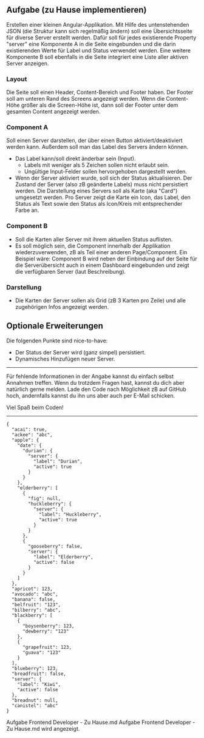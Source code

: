 

## Aufgabe (zu Hause implementieren)
Erstellen einer kleinen Angular-Applikation.
Mit Hilfe des untenstehenden JSON (die Struktur kann sich regelmäßig ändern) soll eine Übersichtsseite für diverse Server erstellt werden. Dafür soll für jedes existierende Property "server" eine Komponente A in die Seite eingebunden und die darin existierenden Werte für Label und Status verwendet werden. Eine weitere Komponente B soll ebenfalls in die Seite integriert eine Liste aller aktiven Server anzeigen.

### Layout
Die Seite soll einen Header, Content-Bereich und Footer haben. Der Footer soll am unteren Rand des Screens angezeigt werden. Wenn die Content-Höhe größer als die Screen-Höhe ist, dann soll der Footer unter dem gesamten Content angezeigt werden.

### Component A
Soll einen Server darstellen, der über einen Button aktiviert/deaktiviert werden kann. Außerdem soll man das Label des Servers ändern können.
* Das Label kann/soll direkt änderbar sein (Input).
    * Labels mit weniger als 5 Zeichen sollen nicht erlaubt sein.
    * Ungültige Input-Felder sollen hervorgehoben dargestellt werden.
* Wenn der Server aktiviert wurde, soll sich der Status aktualisieren.
Der Zustand der Server (also zB geänderte Labels) muss nicht persistiert werden.
Die Darstellung eines Servers soll als Karte (aka "Card") umgesetzt werden. Pro Server zeigt die Karte ein Icon, das Label, den Status als Text sowie den Status als Icon/Kreis mit entsprechender Farbe an.

### Component B
* Soll die Karten aller Server mit ihrem aktuellen Status auflisten.
* Es soll möglich sein, die Component innerhalb der Applikation wiederzuverwenden, zB als Teil einer anderen Page/Component. Ein Beispiel wäre: Component B wird neben der Einbindung auf der Seite für die Serverübersicht auch in einem Dashboard eingebunden und zeigt die verfügbaren Server (laut Beschreibung).

### Darstellung
* Die Karten der Server sollen als Grid (zB 3 Karten pro Zeile) und alle zugehörigen Infos angezeigt werden.

## Optionale Erweiterungen
Die folgenden Punkte sind nice-to-have:
* Der Status der Server wird (ganz simpel) persistiert.
* Dynamisches Hinzufügen neuer Server.

---

Für fehlende Informationen in der Angabe kannst du einfach selbst Annahmen treffen. Wenn du trotzdem Fragen hast, kannst du dich aber natürlich gerne melden.
Lade den Code nach Möglichkeit zB auf GitHub hoch, andernfalls kannst du ihn uns aber auch per E-Mail schicken.

Viel Spaß beim Coden!

---

```
{
  "acai": true,
  "ackee": "abc",
  "apple": {
    "date": {
      "durian": {
        "server": {
          "label": "Durian",
          "active": true
        }
      }
    },
    "elderberry": [
      {
        "fig": null,
        "huckleberry": {
          "server": {
            "label": "Huckleberry",
            "active": true
          }
        }
      },
      {
        "gooseberry": false,
        "server": {
          "label": "Elderberry",
          "active": false
        }
      }
    ]
  },
  "apricot": 123,
  "avocado": "abc",
  "banana": false,
  "belfruit": "123",
  "bilberry": "abc",
  "blackberry": [
    {
      "boysenberry": 123,
      "dewberry": "123"
    },
    {
      "grapefruit": 123,
      "guava": "123"
    }
  ],
  "blueberry": 123,
  "breadfruit": false,
  "server": {
    "label": "Kiwi",
    "active": false
  },
  "breadnut": null,
  "canistel": "abc"
}
```
Aufgabe Frontend Developer - Zu Hause.md
Aufgabe Frontend Developer - Zu Hause.md wird angezeigt.